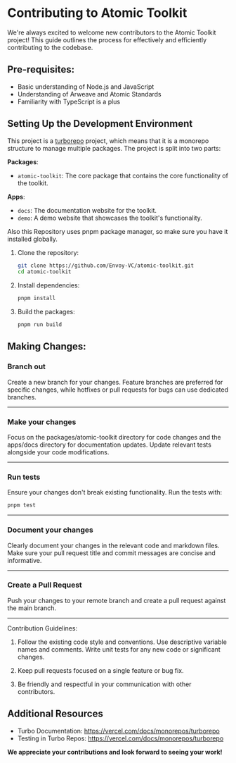 # Contributing to Atomic Toolkit

We're always excited to welcome new contributors to the Atomic Toolkit project! This guide outlines the process for effectively and efficiently contributing to the codebase.

## Pre-requisites:

-   Basic understanding of Node.js and JavaScript
-   Understanding of Arweave and Atomic Standards
-   Familiarity with TypeScript is a plus

## Setting Up the Development Environment

This project is a [turborepo](https://turbo.build/) project, which means that it is a monorepo structure to manage multiple packages. The project is split into two parts:

**Packages**:

-   `atomic-toolkit`: The core package that contains the core functionality of the toolkit.

**Apps**:

-   `docs`: The documentation website for the toolkit.
-   `demo`: A demo website that showcases the toolkit's functionality.

Also this Repository uses pnpm package manager, so make sure you have it installed globally.

1. Clone the repository:
    ```bash
    git clone https://github.com/Envoy-VC/atomic-toolkit.git
    cd atomic-toolkit
    ```
2. Install dependencies:
    ```bash
    pnpm install
    ```
3. Build the packages:
    ```bash
    pnpm run build
    ```

## Making Changes:

### Branch out

Create a new branch for your changes. Feature branches are preferred for specific changes, while hotfixes or pull requests for bugs can use dedicated branches.

---

### Make your changes

Focus on the packages/atomic-toolkit directory for code changes and the apps/docs directory for documentation updates. Update relevant tests alongside your code modifications.

---

### Run tests

Ensure your changes don't break existing functionality. Run the tests with:

```bash
pnpm test
```

---

### Document your changes

Clearly document your changes in the relevant code and markdown files. Make sure your pull request title and commit messages are concise and informative.

---

### Create a Pull Request

Push your changes to your remote branch and create a pull request against the main branch.

---

Contribution Guidelines:

1. Follow the existing code style and conventions.
   Use descriptive variable names and comments.
   Write unit tests for any new code or significant changes.

2. Keep pull requests focused on a single feature or bug fix.

3. Be friendly and respectful in your communication with other contributors.

## Additional Resources

-   Turbo Documentation: https://vercel.com/docs/monorepos/turborepo
-   Testing in Turbo Repos: https://vercel.com/docs/monorepos/turborepo

**We appreciate your contributions and look forward to seeing your work!**
